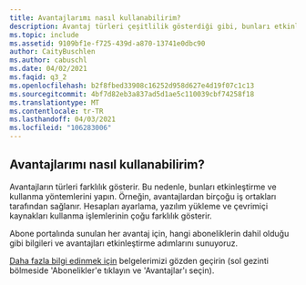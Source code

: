 ```yaml
---
title: Avantajlarımı nasıl kullanabilirim?
description: Avantaj türleri çeşitlilik gösterdiği gibi, bunları etkinleştirme ve kullanma yöntemleri de çeşitlilik gösterir. Örneğin avantajlarımızdan çoğu iş ortakları tarafından...
ms.topic: include
ms.assetid: 9109bf1e-f725-439d-a870-13741e0dbc90
author: CaityBuschlen
ms.author: cabuschl
ms.date: 04/02/2021
ms.faqid: q3_2
ms.openlocfilehash: b2f8fbed33908c16252d958d627e4d19f07c1c13
ms.sourcegitcommit: 4bf7d82eb3a837ad5d1ae5c110039cbf74258f18
ms.translationtype: MT
ms.contentlocale: tr-TR
ms.lasthandoff: 04/03/2021
ms.locfileid: "106283006"
---
```

## <a name="how-do-i-use-my-benefits"></a>Avantajlarımı nasıl kullanabilirim?

Avantajların türleri farklılık gösterir.  Bu nedenle, bunları etkinleştirme ve kullanma yöntemlerini yapın. Örneğin, avantajlardan birçoğu iş ortakları tarafından sağlanır.  Hesapları ayarlama, yazılım yükleme ve çevrimiçi kaynakları kullanma işlemlerinin çoğu farklılık gösterir.

Abone portalında sunulan her avantaj için, hangi aboneliklerin dahil olduğu gibi bilgileri ve avantajları etkinleştirme adımlarını sunuyoruz.

[Daha fazla bilgi edinmek için](https://docs.microsoft.com/visualstudio/subscriptions/about-benefits) belgelerimizi gözden geçirin (sol gezinti bölmeside 'Abonelikler'e tıklayın ve 'Avantajlar'ı seçin).
